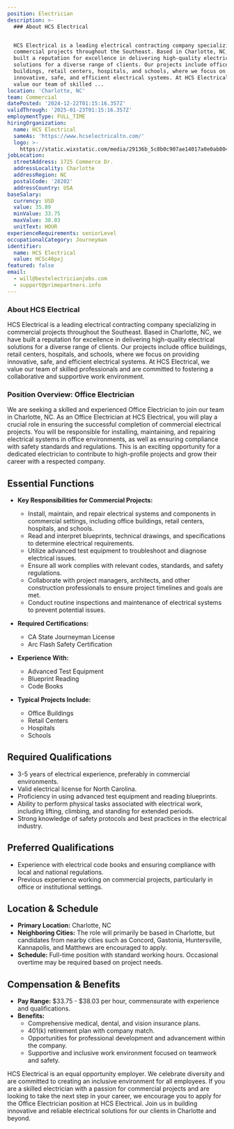 ```yaml
---
position: Electrician
description: >-
  ### About HCS Electrical


  HCS Electrical is a leading electrical contracting company specializing in
  commercial projects throughout the Southeast. Based in Charlotte, NC, we have
  built a reputation for excellence in delivering high-quality electrical
  solutions for a diverse range of clients. Our projects include office
  buildings, retail centers, hospitals, and schools, where we focus on providing
  innovative, safe, and efficient electrical systems. At HCS Electrical, we
  value our team of skilled ...
location: 'Charlotte, NC'
team: Commercial
datePosted: '2024-12-22T01:15:16.357Z'
validThrough: '2025-01-23T01:15:16.357Z'
employmentType: FULL_TIME
hiringOrganization:
  name: HCS Electrical
  sameAs: 'https://www.hcselectricaltn.com/'
  logo: >-
    https://static.wixstatic.com/media/29136b_5c8b0c907ae14017a0e0ab8046606ac9~mv2.png/v1/crop/x_63,y_193,w_388,h_118/fill/w_398,h_120,al_c,lg_1,q_85,enc_avif,quality_auto/Android%20Playstore%20Logo.png
jobLocation:
  streetAddress: 1725 Commerce Dr.
  addressLocality: Charlotte
  addressRegion: NC
  postalCode: '28202'
  addressCountry: USA
baseSalary:
  currency: USD
  value: 35.89
  minValue: 33.75
  maxValue: 38.03
  unitText: HOUR
experienceRequirements: seniorLevel
occupationalCategory: Journeyman
identifier:
  name: HCS Electrical
  value: HCSc46pxj
featured: false
email:
  - will@bestelectricianjobs.com
  - support@primepartners.info
---
```




### About HCS Electrical

HCS Electrical is a leading electrical contracting company specializing in commercial projects throughout the Southeast. Based in Charlotte, NC, we have built a reputation for excellence in delivering high-quality electrical solutions for a diverse range of clients. Our projects include office buildings, retail centers, hospitals, and schools, where we focus on providing innovative, safe, and efficient electrical systems. At HCS Electrical, we value our team of skilled professionals and are committed to fostering a collaborative and supportive work environment.

### Position Overview: Office Electrician

We are seeking a skilled and experienced Office Electrician to join our team in Charlotte, NC. As an Office Electrician at HCS Electrical, you will play a crucial role in ensuring the successful completion of commercial electrical projects. You will be responsible for installing, maintaining, and repairing electrical systems in office environments, as well as ensuring compliance with safety standards and regulations. This is an exciting opportunity for a dedicated electrician to contribute to high-profile projects and grow their career with a respected company.

## Essential Functions

- **Key Responsibilities for Commercial Projects:**
  - Install, maintain, and repair electrical systems and components in commercial settings, including office buildings, retail centers, hospitals, and schools.
  - Read and interpret blueprints, technical drawings, and specifications to determine electrical requirements.
  - Utilize advanced test equipment to troubleshoot and diagnose electrical issues.
  - Ensure all work complies with relevant codes, standards, and safety regulations.
  - Collaborate with project managers, architects, and other construction professionals to ensure project timelines and goals are met.
  - Conduct routine inspections and maintenance of electrical systems to prevent potential issues.

- **Required Certifications:**
  - CA State Journeyman License
  - Arc Flash Safety Certification

- **Experience With:**
  - Advanced Test Equipment
  - Blueprint Reading
  - Code Books

- **Typical Projects Include:**
  - Office Buildings
  - Retail Centers
  - Hospitals
  - Schools

## Required Qualifications

- 3-5 years of electrical experience, preferably in commercial environments.
- Valid electrical license for North Carolina.
- Proficiency in using advanced test equipment and reading blueprints.
- Ability to perform physical tasks associated with electrical work, including lifting, climbing, and standing for extended periods.
- Strong knowledge of safety protocols and best practices in the electrical industry.

## Preferred Qualifications

- Experience with electrical code books and ensuring compliance with local and national regulations.
- Previous experience working on commercial projects, particularly in office or institutional settings.

## Location & Schedule

- **Primary Location:** Charlotte, NC
- **Neighboring Cities:** The role will primarily be based in Charlotte, but candidates from nearby cities such as Concord, Gastonia, Huntersville, Kannapolis, and Matthews are encouraged to apply.
- **Schedule:** Full-time position with standard working hours. Occasional overtime may be required based on project needs.

## Compensation & Benefits

- **Pay Range:** $33.75 - $38.03 per hour, commensurate with experience and qualifications.
- **Benefits:**
  - Comprehensive medical, dental, and vision insurance plans.
  - 401(k) retirement plan with company match.
  - Opportunities for professional development and advancement within the company.
  - Supportive and inclusive work environment focused on teamwork and safety.

HCS Electrical is an equal opportunity employer. We celebrate diversity and are committed to creating an inclusive environment for all employees. If you are a skilled electrician with a passion for commercial projects and are looking to take the next step in your career, we encourage you to apply for the Office Electrician position at HCS Electrical. Join us in building innovative and reliable electrical solutions for our clients in Charlotte and beyond.
